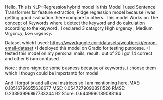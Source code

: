 Hello,
This is NLP+Regression hybrid model
In this Model I used Sentence Transformer for feature extraction, Ridge regression model because i was getting good evaluation there compare to others. This model Works on The concept of Keywords where it detect the keyword and do calculation according to the keyword . I declared 3 catagory High urgency , Medium Urgency, Low urgency.

Dataset which I used: https://www.kaggle.com/datasets/wcukierski/enron-email-dataset
+I deployed this model on Gradio for testing purposse.
+I tested this model on my personal mails, result : out of 20 i got 14 correct and other 6 i am confused 

Note : there might be some biasness because of keywords, I choose them which I though could be importantb for model


And I forgot to add all eval matrices so I am mentioning here,
MAE: 0.18516796955636677
MSE: 0.05472790908511526
RMSE: 0.23393996897733244
R2 Score: 0.6449990189088164

